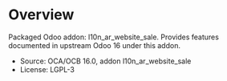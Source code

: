 # Overview

Packaged Odoo addon: l10n_ar_website_sale. Provides features documented in upstream Odoo 16 under this addon.

- Source: OCA/OCB 16.0, addon l10n_ar_website_sale
- License: LGPL-3
